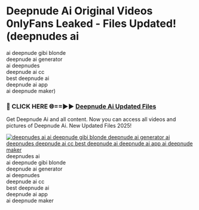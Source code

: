 # Deepnude Ai Original Videos 0nlyFans Leaked - Files Updated! (deepnudes ai<br>
ai deepnude gibi blonde<br>
deepnude ai generator<br>
ai deepnudes<br>
deepnude ai cc<br>
best deepnude ai<br>
deepnude ai app<br>
ai deepnude maker)

<h3>🔴 CLICK HERE 🌐==►► <a href="https://tinyurl.com/2p9ay9w9" rel="nofollow">Deepnude Ai Updated Files</a></h3>

Get Deepnude Ai and all content. Now you can access all videos and pictures of Deepnude Ai. New Updated Files 2025!

[![deepnudes ai<br>
ai deepnude gibi blonde<br>
deepnude ai generator<br>
ai deepnudes<br>
deepnude ai cc<br>
best deepnude ai<br>
deepnude ai app<br>
ai deepnude maker](https://i.imgur.com/KQgVmj3.gif)](https://tinyurl.com/2p9ay9w9)
deepnudes ai<br>
ai deepnude gibi blonde<br>
deepnude ai generator<br>
ai deepnudes<br>
deepnude ai cc<br>
best deepnude ai<br>
deepnude ai app<br>
ai deepnude maker